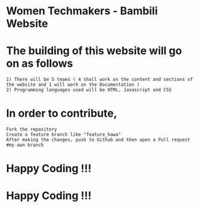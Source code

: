 # Women Techmakers - Bambili Website
# The building of this website will go on as follows
    1) There will be 5 teams ( 4 shall work on the content and sections of the website and 1 will work on the Documentation )
    2) Programming languages used will be HTML, Javascript and CSS
# In order to contribute, 
    Fork the repository 
    Create a feature branch like "feature_hawa"
    After making the changes, push to Github and then open a Pull request 
    #my own branch
# Happy Coding !!!
# Happy Coding !!!
